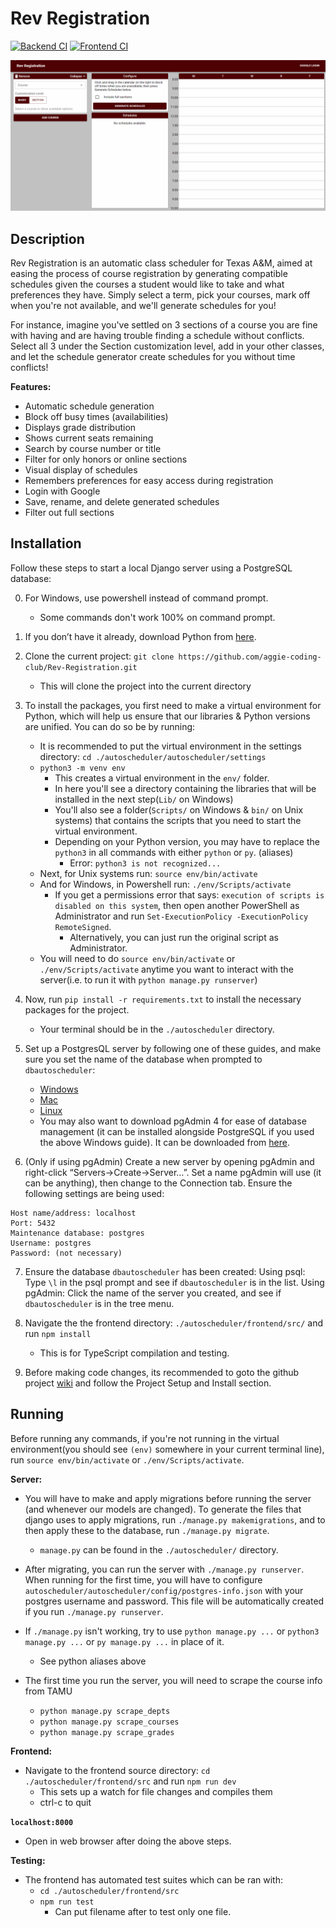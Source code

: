 # Rev Registration

[![Backend CI](https://github.com/aggie-coding-club/Automatic-Aggie-Scheduler/workflows/Backend%20CI/badge.svg)](https://github.com/aggie-coding-club/rev-registration/actions?query=branch%3Amaster+workflow%3A%22Backend+CI%22)
[![Frontend CI](https://github.com/aggie-coding-club/Automatic-Aggie-Scheduler/workflows/Frontend%20CI/badge.svg)](https://github.com/aggie-coding-club/rev-registration/actions?query=branch%3Amaster+workflow%3A%22Frontend+CI%22)

![project-demo](assets/project-demo.gif)

## Description

Rev Registration is an automatic class scheduler for Texas A&M, aimed at easing the process
of course registration by generating compatible schedules given the courses a student would
like to take and what preferences they have. Simply select a term, pick your courses, mark off when
you're not available, and we'll generate schedules for you!

For instance, imagine you've settled on 3 sections of a course you are fine with having and are having
trouble finding a schedule without conflicts. Select all 3 under the Section customization level,
add in your other classes, and let the schedule generator create schedules for you without time conflicts!

**Features:**

- Automatic schedule generation
- Block off busy times (availabilities)
- Displays grade distribution
- Shows current seats remaining
- Search by course number or title
- Filter for only honors or online sections
- Visual display of schedules
- Remembers preferences for easy access during registration
- Login with Google
- Save, rename, and delete generated schedules
- Filter out full sections

## Installation

Follow these steps to start a local Django server using a PostgreSQL database:

0) For Windows, use powershell instead of command prompt.
    - Some commands don't work 100% on command prompt.
1) If you don’t have it already, download Python from [here](https://www.python.org/downloads/).
2) Clone the current project: `git clone https://github.com/aggie-coding-club/Rev-Registration.git`
    - This will clone the project into the current directory
3) To install the packages, you first need to make a virtual environment for Python, which will help us ensure that our libraries & Python versions are unified. You can do so be by running:
    - It is recommended to put the virtual environment in the settings directory: `cd ./autoscheduler/autoscheduler/settings`
    - `python3 -m venv env`
        - This creates a virtual environment in the `env/` folder.
        - In here you'll see a directory containing the libraries that will be installed in the next step(`Lib/` on Windows)
        - You'll also see a folder(`Scripts/` on Windows & `bin/` on Unix systems) that contains the scripts that you need to start the virtual environment.
        - Depending on your Python version, you may have to replace the `python3` in all commands with either `python` or `py`. (aliases)
            - Error: `python3 is not recognized...`
    - Next, for Unix systems run: `source env/bin/activate`
    - And for Windows, in Powershell run: `./env/Scripts/activate`
        - If you get a permissions error that says: `execution of scripts is disabled on this system`, then open another PowerShell as Administrator and run `Set-ExecutionPolicy -ExecutionPolicy RemoteSigned`.
            - Alternatively, you can just run the original script as Administrator.
    - You will need to do `source env/bin/activate` or `./env/Scripts/activate` anytime you want to interact with the server(i.e. to run it with `python manage.py runserver`)
4) Now, run `pip install -r requirements.txt` to install the necessary packages for the project.
    - Your terminal should be in the `./autoscheduler` directory.
5) Set up a PostgresQL server by following one of these guides, and make sure you set the name of the database when prompted to `dbautoscheduler`:
    - [Windows](http://www.postgresqltutorial.com/install-postgresql/)
    - [Mac](https://github.com/aggie-coding-club/Automatic-Aggie-Scheduler/wiki/Setup-Postgres-PGAdmin-on-MacOs)
    - [Linux](https://www.techrepublic.com/blog/diy-it-guy/diy-a-postgresql-database-server-setup-anyone-can-handle/)
    - You may also want to download pgAdmin 4 for ease of database management (it can be installed alongside PostgreSQL if you used the above Windows guide). It can be downloaded from [here](https://www.pgadmin.org/download/).

6) (Only if using pgAdmin) Create a new server by opening pgAdmin and right-click “Servers->Create->Server…”. Set a name pgAdmin will use (it can be anything), then change to the Connection tab. Ensure the following settings are being used:

```text
Host name/address: localhost
Port: 5432
Maintenance database: postgres
Username: postgres
Password: (not necessary)
```

7) Ensure the database `dbautoscheduler` has been created:
Using psql: Type `\l` in the psql prompt and see if `dbautoscheduler` is in the list.
Using pgAdmin: Click the name of the server you created, and see if `dbautoscheduler` is in the tree menu.

8) Navigate the the frontend directory: `./autoscheduler/frontend/src/` and run `npm install`
    - This is for TypeScript compilation and testing.
    
9) Before making code changes, its recommended to goto the github project [wiki](https://github.com/aggie-coding-club/Rev-Registration/wiki) and follow the Project Setup and Install section.

## Running

Before running any commands, if you're not running in the virtual environment(you should see `(env)` somewhere in your current terminal line), run `source env/bin/activate` or `./env/Scripts/activate`.

**Server:**
- You will have to make and apply migrations before running the server (and whenever our models are changed). To generate the files that django uses to apply migrations, run `./manage.py makemigrations`, and to then apply these to the database, run `./manage.py migrate`.
    - `manage.py` can be found in the `./autoscheduler/` directory.

- After migrating, you can run the server with `./manage.py runserver`. When running for the first time, you will have to configure `autoscheduler/autoscheduler/config/postgres-info.json` with your postgres username and password. This file will be automatically created if you run `./manage.py runserver`.

- If `./manage.py` isn't working, try to use `python manage.py ...` or `python3 manage.py ...` or `py manage.py ...` in place of it.
    - See python aliases above

- The first time you run the server, you will need to scrape the course info from TAMU
    - `python manage.py scrape_depts`
    - `python manage.py scrape_courses`
    - `python manage.py scrape_grades`

**Frontend:**
- Navigate to the frontend source directory: `cd ./autoscheduler/frontend/src` and run `npm run dev`
    - This sets up a watch for file changes and compiles them
    - ctrl-c to quit

**`localhost:8000`**
- Open in web browser after doing the above steps.

**Testing:**

- The frontend has automated test suites which can be ran with:
    - `cd ./autoscheduler/frontend/src`
    - `npm run test`
        - Can put filename after to test only one file.
